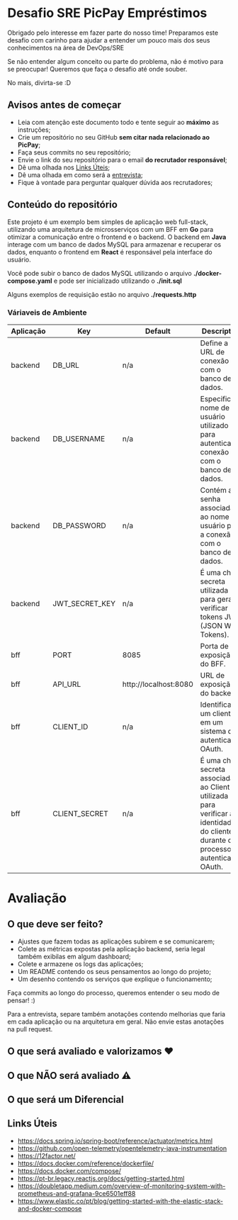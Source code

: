 # Desafio SRE PicPay Empréstimos

Obrigado pelo interesse em fazer parte do nosso time! Preparamos este desafio com carinho para ajudar a entender um pouco mais dos seus conhecimentos na área de DevOps/SRE

Se não entender algum conceito ou parte do problema, não é motivo para se preocupar! Queremos que faça o desafio até onde souber.

No mais, divirta-se :D

## Avisos antes de começar

- Leia com atenção este documento todo e tente seguir ao **máximo** as instruções;
- Crie um repositório no seu GitHub **sem citar nada relacionado ao PicPay**;
- Faça seus commits no seu repositório;
- Envie o link do seu repositório para o email **do recrutador responsável**;
- Dê uma olhada nos [Links Úteis](#links-úteis);
- Dê uma olhada em como será a [entrevista](#para-o-dia-da-entrevista-técnica);
- Fique à vontade para perguntar qualquer dúvida aos recrutadores;

## Conteúdo do repositório

Este projeto é um exemplo bem simples de aplicação web full-stack, utilizando uma arquitetura de microsserviços com um BFF em **Go** para otimizar a comunicação entre o frontend e o backend. O backend em **Java** interage com um banco de dados MySQL para armazenar e recuperar os dados, enquanto o frontend em **React** é responsável pela interface do usuário.

Você pode subir o banco de dados MySQL utilizando o arquivo **./docker-compose.yaml** e pode ser inicializado utilizando o **./init.sql**

Alguns exemplos de requisição estão no arquivo **./requests.http**

### Váriaveis de Ambiente

|Aplicação|Key|Default|Description|Exemplo|
|-|-|-|-|-|
|backend|DB_URL|n/a|Define a URL de conexão com o banco de dados.|mysql://user:password@host:port/database|
|backend|DB_USERNAME|n/a|Especifica o nome de usuário utilizado para autenticar a conexão com o banco de dados.|myuser|
|backend|DB_PASSWORD|n/a|Contém a senha associada ao nome de usuário para a conexão com o banco de dados.|mypassword123|
|backend|JWT_SECRET_KEY|n/a|É uma chave secreta utilizada para gerar e verificar tokens JWT (JSON Web Tokens).|averylongandsecuresecretkey|
|bff|PORT|8085|Porta de exposição do BFF.|n/a|
|bff|API_URL|http://localhost:8080|URL de exposição do backend.|n/a|
|bff|CLIENT_ID|n/a|Identifica um cliente em um sistema de autenticação OAuth.|bff|
|bff|CLIENT_SECRET|n/a|É uma chave secreta associada ao Client ID, utilizada para verificar a identidade do cliente durante o processo de autenticação OAuth.|averylongandsecureclientsecret|

# Avaliação

## O que deve ser feito?

- Ajustes que fazem todas as aplicações subirem e se comunicarem;
- Colete as métricas expostas pela aplicação backend, seria legal também exibilas em algum dashboard;
- Colete e armazene os logs das aplicações;
- Um README contendo os seus pensamentos ao longo do projeto;
- Um desenho contendo os serviços que explique o funcionamento;


Faça commits ao longo do processo, queremos entender o seu modo de pensar! :)

Para a entrevista, separe também anotações contendo melhorias que faria em cada aplicação ou na arquitetura em geral. Não envie estas anotações na pull request.

## O que será avaliado e valorizamos :heart:
## O que NÃO será avaliado :warning:
## O que será um Diferencial


## Links Úteis

- https://docs.spring.io/spring-boot/reference/actuator/metrics.html
- https://github.com/open-telemetry/opentelemetry-java-instrumentation
- https://12factor.net/
- https://docs.docker.com/reference/dockerfile/
- https://docs.docker.com/compose/
- https://pt-br.legacy.reactjs.org/docs/getting-started.html
- https://doubletapp.medium.com/overview-of-monitoring-system-with-prometheus-and-grafana-9ce6501eff88
- https://www.elastic.co/pt/blog/getting-started-with-the-elastic-stack-and-docker-compose